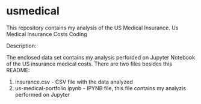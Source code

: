 # usmedical
This repository contains my analysis of the US Medical Insurance. 
Us Medical Insurance Costs Coding

Description:

The enclosed data set contains my analysis perforded on Jupyter Notebook of the US insurance medical costs. There are two files besides this README:

1. insurance.csv - CSV file with the data analyzed
2. us-medical-portfolio.ipynb - IPYNB file, this file contains my analyzis performed on Jupyter

